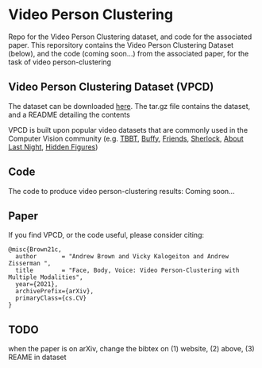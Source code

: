 # Video Person Clustering
Repo for the Video Person Clustering dataset, and code for the associated paper. This reporsitory contains the Video Person Clustering Dataset (below), and the code (coming soon...) from the associated paper, for the task of video person-clustering

## Video Person Clustering Dataset (VPCD)

The dataset can be downloaded [here](https://www.robots.ox.ac.uk/~abrown/VPCD.tar.gz). The tar.gz file contains the dataset, and a README detailing the contents

VPCD is built upon popular video datasets that are commonly used in the Computer Vision community (e.g. [TBBT](http://tvd.niderb.fr/assets/pdf/lrec2014.pdf), [Buffy](https://www.robots.ox.ac.uk/~vgg/publications/papers/everingham06a.pdf), [Friends](https://www.robots.ox.ac.uk/~vgg/research/c1c/src/VickyKalogeitonBMVC2020.pdf), [Sherlock](https://www.robots.ox.ac.uk/~vgg/publications/2017/Nagrani17b/nagrani17b.pdf), [About Last Night](https://arxiv.org/pdf/2008.11289.pdf), [Hidden Figures](https://arxiv.org/pdf/2008.11289.pdf)) 

## Code

The code to produce video person-clustering results: Coming soon...

## Paper

If you find VPCD, or the code useful, please consider citing:

```
@misc{Brown21c,
  author       = "Andrew Brown and Vicky Kalogeiton and Andrew Zisserman ",
  title        = "Face, Body, Voice: Video Person-Clustering with Multiple Modalities",
  year={2021},
  archivePrefix={arXiv},
  primaryClass={cs.CV}
}
```
## TODO

when the paper is on arXiv, change the bibtex on (1) website, (2) above, (3) REAME in dataset
